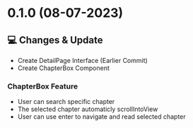 # 0.1.0 (08-07-2023)

## 💻 Changes & Update

-   Create DetailPage Interface (Earlier Commit)
-   Create ChapterBox Component

### ChapterBox Feature

-   User can search specific chapter
-   The selected chapter automaticly scrollIntoView
-   User can use enter to navigate and read selected chapter
